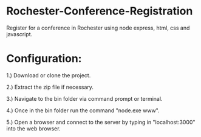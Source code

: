 # Rochester-Conference-Registration
Register for a conference in Rochester using
 node express, html, css and javascript. 
# Configuration: 
1.) Download or clone the project.

2.) Extract the zip file if necessary.

3.) Navigate to the bin folder via command prompt or terminal.

4.) Once in the bin folder run the command "node.exe www".

5.) Open a browser and connect to the server by typing
in "localhost:3000" into the web browser.